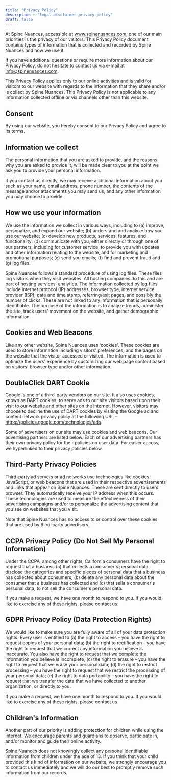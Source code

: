```yaml
---
title: "Privacy Policy"
description : "legal disclaimer privacy policy"
draft: false
---
```


At Spine Nuances, accessible at www.spinenuances.com, one of our main priorities is the privacy of our visitors. 
This Privacy Policy document contains types of information that is collected and recorded by Spine Nuances and how we use it.

If you have additional questions or require more information about our Privacy Policy, do not hesitate to contact us via e-mail at info@spinenuances.com.

This Privacy Policy applies only to our online activities and is valid for visitors to our website with regards to the information that they share and/or is collect by Spine Nuances. 
This Privacy Policy is not applicable to any information collected offline or via channels other than this website.

## Consent

By using our website, you hereby consent to our Privacy Policy and agree to its terms.

## Information we collect

The personal information that you are asked to provide, and the reasons why you are asked to provide it, will be made clear to you at the point we ask you to provide your personal information.

If you contact us directly, we may receive additional information about you such as your name, email address, phone number, the contents of the message and/or attachments you may send us, 
and any other information you may choose to provide.

## How we use your information

We use the information we collect in various ways, including to (a) improve, personalize, and expand our website; (b) understand and analyze how you use our website; 
(c) develop new products, services, features, and functionality; (d) communicate with you, either directly or through one of our partners, 
including for customer service, to provide you with updates and other information relating to the website, and for marketing and promotional purposes; (e) send you emails; (f) find and prevent fraud and (g) log files.

Spine Nuances follows a standard procedure of using log files. These files log visitors when they visit websites. 
All hosting companies do this and are part of hosting services' analytics. 
The information collected by log files include internet protocol (IP) addresses, browser type, internet service provider (ISP), date and time stamp, referring/exit pages, and possibly the number of clicks. 
These are not linked to any information that is personally identifiable. The purpose of the information is to analyze trends, administer the site, track users' movement on the website, 
and gather demographic information.

## Cookies and Web Beacons
Like any other website, Spine Nuances uses ‘cookies'. These cookies are used to store information including visitors' preferences, 
and the pages on the website that the visitor accessed or visited. The information is used to optimize the users' experience by customizing our web page content based on visitors' browser type and/or other information.

## DoubleClick DART Cookie
Google is one of a third-party vendors on our site. It also uses cookies, known as DART cookies, to serve ads to our site visitors based upon their visit to our website and other sites on the internet. 
However, visitors may choose to decline the use of DART cookies by visiting the Google ad and content network privacy policy at the following URL – https://policies.google.com/technologies/ads.

Some of advertisers on our site may use cookies and web beacons. Our advertising partners are listed below. Each of our advertising partners has their own privacy policy for their policies on user data. 
For easier access, we hyperlinked to their privacy policies below.

## Third-Party Privacy Policies

Third-party ad servers or ad networks use technologies like cookies, JavaScript, or web beacons that are used in their respective advertisements and links that appear on Spine Nuances. 
These are sent directly to users' browser. They automatically receive your IP address when this occurs. These technologies are used to measure the effectiveness of their advertising campaigns and/or 
to personalize the advertising content that you see on websites that you visit.

Note that Spine Nuances has no access to or control over these cookies that are used by third-party advertisers.

## CCPA Privacy Policy (Do Not Sell My Personal Information)

Under the CCPA, among other rights, California consumers have the right to request that a business (a) that collects a consumer's personal data disclose the categories and specific pieces of personal data 
that a business has collected about consumers; (b) delete any personal data about the consumer that a business has collected and (c) that sells a consumer's personal data, to not sell the consumer's personal data.

If you make a request, we have one month to respond to you. If you would like to exercise any of these rights, please contact us.

## GDPR Privacy Policy (Data Protection Rights)

We would like to make sure you are fully aware of all of your data protection rights. Every user is entitled to (a) the right to access – you have the right to request copies of your personal data; 
(b) the right to rectification – you have the right to request that we correct any information you believe is inaccurate. You also have the right to request that we complete the information you believe is incomplete; 
(c) the right to erasure – you have the right to request that we erase your personal data; 
(d) the right to restrict processing – you have the right to request that we restrict the processing of your personal data; 
(e) the right to data portability – you have the right to request that we transfer the data that we have collected to another organization, or directly to you.

If you make a request, we have one month to respond to you. If you would like to exercise any of these rights, please contact us.

## Children's Information

Another part of our priority is adding protection for children while using the internet. We encourage parents and guardians to observe, participate in, and/or monitor and guide their online activity.

Spine Nuances does not knowingly collect any personal identifiable information from children under the age of 13. If you think that your child provided this kind of information on our website, 
we strongly encourage you to contact us immediately and we will do our best to promptly remove such information from our records.
